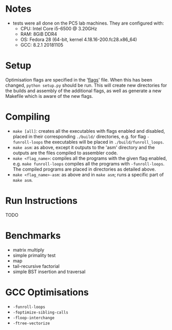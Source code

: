 # Notes
- tests were all done on the PC5 lab machines. They are configured with:
  - CPU: Intel Core i5-6500 @ 3.20GHz
  - RAM: 8GiB DDR4
  - OS: Fedora 28 (64-bit, kernel 4.18.16-200.fc28.x86_64)
  - GCC: 8.2.1 20181105

# Setup
Optimisation flags are specified in the '[flags](src/flags)' file. When this has
been changed, `python setup.py` should be run. This will create new directories
for the builds and assembly of the additional flags, as well as generate a new
Makefile which is aware of the new flags.

# Compiling
- `make [all]`: creates all the executables with flags enabled and disabled,
  placed in their corresponding `./build/` directories, e.g. for flag
  `-funroll-loops` the executables will be placed in `./build/funroll_loops`.
- `make asm`: as above, except it outputs to the 'asm' directory and the outputs
  are the files compiled to assembler code.
- `make <flag_name>`: compiles all the programs with the given flag enabled,
  e.g. `make funroll-loops` compiles all the programs with `-funroll-loops`. The
  compiled programs are placed in directories as detailed above.
- `make <flag_name>-asm`: as above and in `make asm`; runs a specific part of
  `make asm`.

# Run Instructions
TODO

# Benchmarks
- matrix multiply
- simple primality test
- map
- tail-recursive factorial
- simple BST insertion and traversal

# GCC Optimisations
- `-funroll-loops`
- `-foptimize-sibling-calls`
- `-floop-interchange`
- `-ftree-vectorize`
